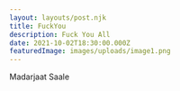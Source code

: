 ```yaml
---
layout: layouts/post.njk
title: FuckYou
description: Fuck You All
date: 2021-10-02T18:30:00.000Z
featuredImage: images/uploads/image1.png
---
```

Madarjaat Saale